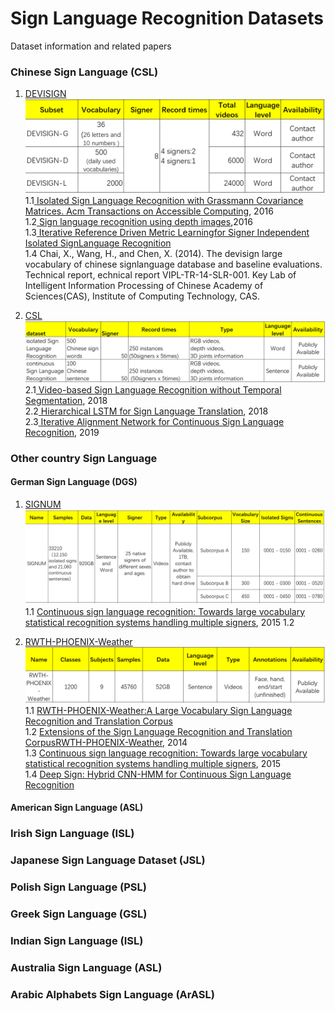 # Sign Language Recognition Datasets

Dataset information and related papers

### Chinese Sign Language (CSL)  

1. [DEVISIGN](http://vipl.ict.ac.cn/homepage/ksl/data.html)  
  ![devisign](https://github.com/Skye601/SLR/blob/master/images/devisign1.png)
  1.1[ Isolated Sign Language Recognition with Grassmann Covariance Matrices. Acm Transactions on Accessible Computing](http://vipl.ict.ac.cn/uploadfile/upload/2018112115430139.pdf), 2016  
  1.2[ Sign language recognition using depth images](https://www.semanticscholar.org/paper/Sign-language-recognition-using-depth-images-Zheng-Liang/1ca16a088581a8c88972b55ac1a9d3e444f1655e),2016  
  1.3[ Iterative Reference Driven Metric Learningfor Signer Independent Isolated SignLanguage Recognition](http://vipl.ict.ac.cn/uploadfile/upload/2018112115134267.pdf)  
  1.4 Chai, X., Wang, H., and  Chen,  X. (2014).  The  devisign  large  vocabulary  of  chinese  signlanguage database and baseline evaluations. Technical report, echnical report VIPL-TR-14-SLR-001. Key Lab of Intelligent Information Processing of Chinese Academy of Sciences(CAS), Institute of Computing Technology, CAS.  
  
  
2. [CSL](http://mccipc.ustc.edu.cn/mediawiki/index.php/SLR_Dataset)  
  ![CSL](https://github.com/Skye601/SLR/blob/master/images/CSL.png) 
  2.1[ Video-based Sign Language Recognition without Temporal Segmentation](https://arxiv.org/pdf/1801.10111.pdf), 2018  
  2.2[ Hierarchical LSTM for Sign Language Translation](https://pdfs.semanticscholar.org/d44c/20c48e764a546d00b9155a56b171b0dc04bc.pdf), 2018  
  2.3[ Iterative Alignment Network for Continuous Sign Language Recognition](http://openaccess.thecvf.com/content_CVPR_2019/papers/Pu_Iterative_Alignment_Network_for_Continuous_Sign_Language_Recognition_CVPR_2019_paper.pdf), 2019  

### Other country Sign Language

#### German Sign Language (DGS)
1. [ SIGNUM](https://www.phonetik.uni-muenchen.de/forschung/Bas/SIGNUM/) 
  ![SIGNUM](https://github.com/Skye601/SLR/blob/master/images/signum.png)  
  1.1 [ Continuous sign language recognition: Towards large vocabulary statistical recognition systems handling multiple signers](https://www.sciencedirect.com/science/article/pii/S1077314215002088), 2015
  1.2 []()  
  
2. [ RWTH-PHOENIX-Weather](http://www-i6.informatik.rwth-aachen.de/~forster/database-rwth-phoenix.php)  
  ![RWTH-PHOENIX-Weather](https://github.com/Skye601/SLR/blob/master/images/RWTH_PHOENIX.png)  
  1.1 [ RWTH-PHOENIX-Weather:A Large Vocabulary Sign Language Recognition and Translation Corpus](http://lrec.elra.info/proceedings/lrec2012/pdf/844_Paper.pdf)  
  1.2 [ Extensions of the Sign Language Recognition and Translation CorpusRWTH-PHOENIX-Weather](http://www.lrec-conf.org/proceedings/lrec2014/pdf/585_Paper.pdf), 2014  
  1.3 [ Continuous sign language recognition: Towards large vocabulary statistical recognition systems handling multiple signers](https://www.sciencedirect.com/science/article/pii/S1077314215002088), 2015  
  1.4 [ Deep Sign: Hybrid CNN-HMM for Continuous Sign Language Recognition ](http://epubs.surrey.ac.uk/812319/)  
  
#### American Sign Language (ASL)


### Irish Sign Language (ISL)

### Japanese Sign Language Dataset (JSL)

### Polish Sign Language (PSL)

### Greek Sign Language (GSL)

### Indian Sign Language (ISL)

### Australia Sign Language (ASL)

### Arabic Alphabets Sign Language (ArASL)

  
  
